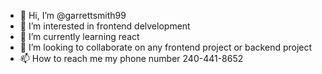 - 👋 Hi, I’m @garrettsmith99
- 👀 I’m interested in frontend delvelopment
- 🌱 I’m currently learning react
- 💞️ I’m looking to collaborate on any frontend project or backend project
- 📫 How to reach me my phone number 240-441-8652

<!---
garrettsmith99/garrettsmith99 is a ✨ special ✨ repository because its `README.md` (this file) appears on your GitHub profile.
You can click the Preview link to take a look at your changes.
--->
